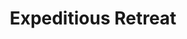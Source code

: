 ---
title: "Expeditious Retreat"
index: "expeditious-retreat"
permalink: /spells/expeditious-retreat/
tags:
  - Spell
  - 1st Level
  - Transmutation
available_for:
  - Sorcerer
  - Warlock
  - Wizard
level: "1st Level"
school: "Transmutation"
comp:
  - V
  - S
duration: "10 Minutes"
concentration: true
cast_time: "1 Bonus Action"
description: |
  This spell allows you to move at an incredible pace. When you cast this spell, and then as a bonus action on each of your turns until the spell ends, you can take the Dash action.
excerpt: "This spell allows you to move at an incredible pace."
source: "Basic Rules"
---